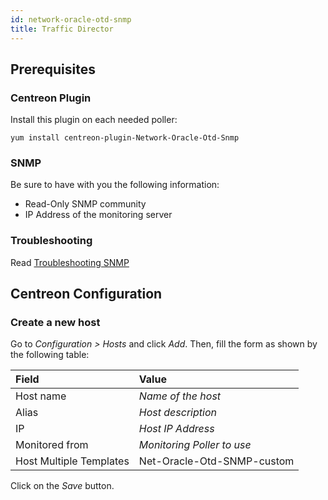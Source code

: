 ```yaml
---
id: network-oracle-otd-snmp
title: Traffic Director
---
```


## Prerequisites

### Centreon Plugin

Install this plugin on each needed poller:

``` shell
yum install centreon-plugin-Network-Oracle-Otd-Snmp
```

### SNMP

Be sure to have with you the following information:

  - Read-Only SNMP community
  - IP Address of the monitoring server

### Troubleshooting

Read [Troubleshooting
SNMP](../getting-started/how-to-guides/troubleshooting-plugins.md/#troubleshooting-snmp)

## Centreon Configuration

### Create a new host

Go to *Configuration \> Hosts* and click *Add*. Then, fill the form as shown by
the following table:

| Field                   | Value                      |
| :---------------------- | :------------------------- |
| Host name               | *Name of the host*         |
| Alias                   | *Host description*         |
| IP                      | *Host IP Address*          |
| Monitored from          | *Monitoring Poller to use* |
| Host Multiple Templates | Net-Oracle-Otd-SNMP-custom |

Click on the *Save* button.

